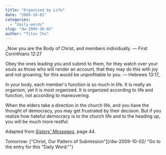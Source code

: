 ```yaml
---
title: "Organized by Life"
date: "2009-10-01"
categories: 
  - "daily-words"
slug: "dw-2009-10-01"
author: "Titus Chu"
---
```


_Now you are the Body of Christ, and members individually. — First Corinthians 12:27

Obey the ones leading you and submit to them, for they watch over your souls as those who will render an account, that they may do this with joy and not groaning; for this would be unprofitable to you. — Hebrews 13:17_

In your body, each member's function is so much in life. It is really an organism, yet it is most organized. It is organized according to life and function, not according to maneuvering.

When the elders take a direction in the church life, and you have the thought of democracy, you may get frustrated by their decision. But if you realize how hateful democracy is to the church life and to the heading up, you will be much more restful.

Adapted from [_Sisters' Messages_](/book-sisters-messages/ "Go to the entry for this book."), page 44.

Tomorrow: ["Christ, Our Pattern of Submission"](/dw-2009-10-02/ "Go to the entry for this "Daily Word."")
